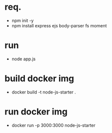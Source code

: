# req.
- npm init -y
- npm install express ejs body-parser fs moment

# run
- node app.js

# build docker img
- docker build -t node-js-starter .

# run docker img
- docker run -p 3000:3000 node-js-starter
